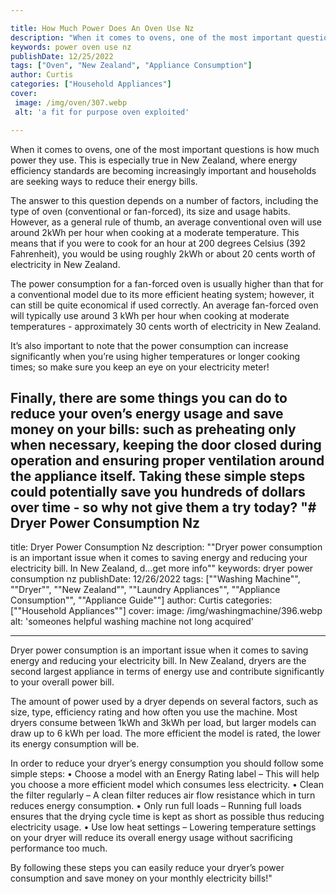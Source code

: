 ```yaml
---

title: How Much Power Does An Oven Use Nz
description: "When it comes to ovens, one of the most important questions is how much power they use. This is especially true in New Zealand, wh...learn about it in this post"
keywords: power oven use nz
publishDate: 12/25/2022
tags: ["Oven", "New Zealand", "Appliance Consumption"]
author: Curtis
categories: ["Household Appliances"]
cover: 
 image: /img/oven/307.webp
 alt: 'a fit for purpose oven exploited'

---
```


When it comes to ovens, one of the most important questions is how much power they use. This is especially true in New Zealand, where energy efficiency standards are becoming increasingly important and households are seeking ways to reduce their energy bills.

The answer to this question depends on a number of factors, including the type of oven (conventional or fan-forced), its size and usage habits. However, as a general rule of thumb, an average conventional oven will use around 2kWh per hour when cooking at a moderate temperature. This means that if you were to cook for an hour at 200 degrees Celsius (392 Fahrenheit), you would be using roughly 2kWh or about 20 cents worth of electricity in New Zealand.

The power consumption for a fan-forced oven is usually higher than that for a conventional model due to its more efficient heating system; however, it can still be quite economical if used correctly. An average fan-forced oven will typically use around 3 kWh per hour when cooking at moderate temperatures - approximately 30 cents worth of electricity in New Zealand. 

It’s also important to note that the power consumption can increase significantly when you’re using higher temperatures or longer cooking times; so make sure you keep an eye on your electricity meter! 

Finally, there are some things you can do to reduce your oven’s energy usage and save money on your bills: such as preheating only when necessary, keeping the door closed during operation and ensuring proper ventilation around the appliance itself. Taking these simple steps could potentially save you hundreds of dollars over time - so why not give them a try today?
"# Dryer Power Consumption Nz
---

title: Dryer Power Consumption Nz
description: ""Dryer power consumption is an important issue when it comes to saving energy and reducing your electricity bill. In New Zealand, d...get more info""
keywords: dryer power consumption nz
publishDate: 12/26/2022
tags: [""Washing Machine"", ""Dryer"", ""New Zealand"", ""Laundry Appliances"", ""Appliance Consumption"", ""Appliance Guide""]
author: Curtis
categories: [""Household Appliances""]
cover: 
 image: /img/washingmachine/396.webp
 alt: 'someones helpful washing machine not long acquired'

---

Dryer power consumption is an important issue when it comes to saving energy and reducing your electricity bill. In New Zealand, dryers are the second largest appliance in terms of energy use and contribute significantly to your overall power bill. 

The amount of power used by a dryer depends on several factors, such as size, type, efficiency rating and how often you use the machine. Most dryers consume between 1kWh and 3kWh per load, but larger models can draw up to 6 kWh per load. The more efficient the model is rated, the lower its energy consumption will be. 

In order to reduce your dryer’s energy consumption you should follow some simple steps: 
•	Choose a model with an Energy Rating label – This will help you choose a more efficient model which consumes less electricity. 
•	Clean the filter regularly – A clean filter reduces air flow resistance which in turn reduces energy consumption. 
•	Only run full loads – Running full loads ensures that the drying cycle time is kept as short as possible thus reducing electricity usage. 
•	Use low heat settings – Lowering temperature settings on your dryer will reduce its overall energy usage without sacrificing performance too much. 

By following these steps you can easily reduce your dryer’s power consumption and save money on your monthly electricity bills!"
